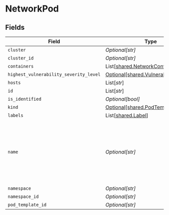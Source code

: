 # NetworkPod


## Fields

| Field                                                                                                     | Type                                                                                                      | Required                                                                                                  | Description                                                                                               |
| --------------------------------------------------------------------------------------------------------- | --------------------------------------------------------------------------------------------------------- | --------------------------------------------------------------------------------------------------------- | --------------------------------------------------------------------------------------------------------- |
| `cluster`                                                                                                 | *Optional[str]*                                                                                           | :heavy_minus_sign:                                                                                        | N/A                                                                                                       |
| `cluster_id`                                                                                              | *Optional[str]*                                                                                           | :heavy_minus_sign:                                                                                        | N/A                                                                                                       |
| `containers`                                                                                              | List[[shared.NetworkContainer](../../models/shared/networkcontainer.md)]                                  | :heavy_minus_sign:                                                                                        | N/A                                                                                                       |
| `highest_vulnerability_severity_level`                                                                    | [Optional[shared.VulnerabilitySeverity]](../../models/shared/vulnerabilityseverity.md)                    | :heavy_minus_sign:                                                                                        | N/A                                                                                                       |
| `hosts`                                                                                                   | List[*str*]                                                                                               | :heavy_minus_sign:                                                                                        | N/A                                                                                                       |
| `id`                                                                                                      | List[*str*]                                                                                               | :heavy_minus_sign:                                                                                        | N/A                                                                                                       |
| `is_identified`                                                                                           | *Optional[bool]*                                                                                          | :heavy_minus_sign:                                                                                        | N/A                                                                                                       |
| `kind`                                                                                                    | [Optional[shared.PodTemplateKind]](../../models/shared/podtemplatekind.md)                                | :heavy_minus_sign:                                                                                        | N/A                                                                                                       |
| `labels`                                                                                                  | List[[shared.Label](../../models/shared/label.md)]                                                        | :heavy_minus_sign:                                                                                        | N/A                                                                                                       |
| `name`                                                                                                    | *Optional[str]*                                                                                           | :heavy_minus_sign:                                                                                        | in pod template, this is the normalized name (for example, get it from pod -> replicaset -> deployment).<br/> |
| `namespace`                                                                                               | *Optional[str]*                                                                                           | :heavy_minus_sign:                                                                                        | N/A                                                                                                       |
| `namespace_id`                                                                                            | *Optional[str]*                                                                                           | :heavy_minus_sign:                                                                                        | N/A                                                                                                       |
| `pod_template_id`                                                                                         | *Optional[str]*                                                                                           | :heavy_minus_sign:                                                                                        | N/A                                                                                                       |